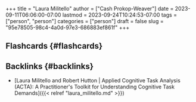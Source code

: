 +++
title = "Laura Militello"
author = ["Cash Prokop-Weaver"]
date = 2023-09-11T06:06:00-07:00
lastmod = 2023-09-24T10:24:53-07:00
tags = ["person", "person"]
categories = ["person"]
draft = false
slug = "95e78505-98c4-4a0d-97e3-686883ef861f"
+++

## Flashcards {#flashcards}


## Backlinks {#backlinks}

-   [Laura Militello and Robert Hutton | Applied Cognitive Task Analysis (ACTA): A Practitioner's Toolkit for Understanding Cognitive Task Demands]({{< relref "laura_militello.md" >}})

